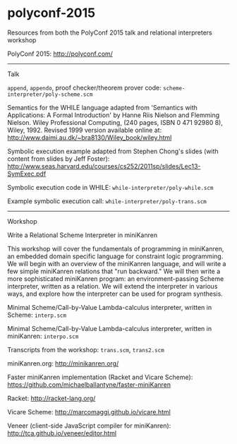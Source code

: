 # polyconf-2015
Resources from both the PolyConf 2015 talk and relational interpreters workshop

PolyConf 2015: 
http://polyconf.com/

------

Talk

`append`, `appendo`, proof checker/theorem prover code:
`scheme-interpreter/poly-scheme.scm`

Semantics for the WHILE language adapted from 'Semantics with Applications: A Formal Introduction' by Hanne Riis Nielson and Flemming Nielson.  Wiley Professional Computing, (240 pages, ISBN 0 471 92980 8), Wiley, 1992. Revised 1999 version available online at:
http://www.daimi.au.dk/~bra8130/Wiley_book/wiley.html

Symbolic execution example adapted from Stephen Chong's slides (with content from slides by Jeff Foster):
http://www.seas.harvard.edu/courses/cs252/2011sp/slides/Lec13-SymExec.pdf

Symbolic execution code in WHILE:
`while-interpreter/poly-while.scm`

Example symbolic execution call:
`while-interpreter/poly-trans.scm`

------

Workshop

Write a Relational Scheme Interpreter in miniKanren

This workshop will cover the fundamentals of programming in miniKanren, an embedded domain specific language for
constraint logic programming. We will begin with an overview of the miniKanren language, and will write a few
simple miniKanren relations that "run backward." We will then write a more sophisticated miniKanren program: an
environment-passing Scheme interpreter, written as a relation. We will extend the interpreter in various ways, and
explore how the interpreter can be used for program synthesis.

Minimal Scheme/Call-by-Value Lambda-calculus interpreter, written in Scheme:
`interp.scm`

Minimal Scheme/Call-by-Value Lambda-calculus interpreter, written in miniKanren:
`interpo.scm`

Transcripts from the workshop:
`trans.scm`,
`trans2.scm`

miniKanren.org: 
http://minikanren.org/

Faster miniKanren implementation (Racket and Vicare Scheme):
https://github.com/michaelballantyne/faster-miniKanren

Racket:
http://racket-lang.org/

Vicare Scheme:
http://marcomaggi.github.io/vicare.html

Veneer (client-side JavaScript compiler for miniKanren):
http://tca.github.io/veneer/editor.html
